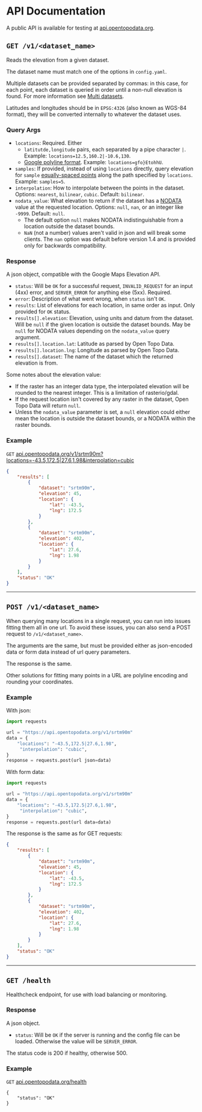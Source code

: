 # API Documentation

A public API is available for testing at [api.opentopodata.org](https://api.opentopodata.org/v1/test-dataset).


## `GET /v1/<dataset_name>`

Reads the elevation from a given dataset.

The dataset name must match one of the options in `config.yaml`. 

Multiple datasets can be provided separated by commas: in this case, for each point, each dataset is queried in order until a non-null elevation is found. For more information see [Multi datasets]('../notes/multiple-datasets.md').

Latitudes and longitudes should be in `EPSG:4326` (also known as WGS-84 format), they will be converted internally to whatever the dataset uses.

### Query Args

* `locations`: Required. Either 
    * `latitutde,longitude` pairs, each separated by a pipe character `|`. Example: `locations=12.5,160.2|-10.6,130`.
    * [Google polyline format](https://developers.google.com/maps/documentation/utilities/polylinealgorithm). Example: `locations=gfo}EtohhU`.
* `samples`: If provided, instead of using `locations` directly, query elevation for `sample` [equally-spaced points](https://www.gpxz.io/blog/sampling-points-on-a-line) along the path specified by `locations`. Example: `samples=5`.
* `interpolation`: How to interpolate between the points in the dataset. Options: `nearest`, `bilinear`, `cubic`. Default: `bilinear`.
* `nodata_value`: What elevation to return if the dataset has a [NODATA](https://desktop.arcgis.com/en/arcmap/10.3/manage-data/raster-and-images/nodata-in-raster-datasets.htm) value at the requested location. Options: `null`, `nan`, or an integer like `-9999`. Default: `null`.
    * The default option `null` makes NODATA indistinguishable from a location outside the dataset bounds. 
    * `NaN` (not a number) values aren't valid in json and will break some clients. The `nan` option was default before version 1.4 and is provided only for backwards compatibility. 


 

### Response

A json object, compatible with the Google Maps Elevation API.

* `status`: Will be `OK` for a successful request, `INVALID_REQUEST` for an input (4xx) error, and `SERVER_ERROR` for anything else (5xx). Required.
* `error`: Description of what went wrong, when `status` isn't `OK`.
* `results`: List of elevations for each location, in same order as input. Only provided for `OK` status.
* `results[].elevation`: Elevation, using units and datum from the dataset. Will be `null` if the given location is outside the dataset bounds. May be `null` for NODATA values depending on the `nodata_value` query argument.
* `results[].location.lat`: Latitude as parsed by Open Topo Data.
* `results[].location.lng`: Longitude as parsed by Open Topo Data.
* `results[].dataset`: The name of the dataset which the returned elevation is from.

Some notes about the elevation value:

* If the raster has an integer data type, the interpolated elevation will be rounded to the nearest integer. This is a limitation of rasterio/gdal.
* If the request location isn't covered by any raster in the dataset, Open Topo Data will return `null`.
* Unless the `nodata_value` parameter is set, a `null` elevation could either mean the location is outside the dataset bounds, or a NODATA within the raster bounds. 



### Example

`GET` <a href="https://api.opentopodata.org/v1/srtm90m?locations=-43.5,172.5|27.6,1.98&interpolation=cubic">api.opentopodata.org/v1/srtm90m?locations=-43.5,172.5|27.6,1.98&interpolation=cubic</a>




```json
{
    "results": [
        {
            "dataset": "srtm90m",
            "elevation": 45,
            "location": {
                "lat": -43.5,
                "lng": 172.5
            }
        },
        {
            "dataset": "srtm90m",
            "elevation": 402,
            "location": {
                "lat": 27.6,
                "lng": 1.98
            }
        }
    ],
    "status": "OK"
}
```

---



## `POST /v1/<dataset_name>`

When querying many locations in a single request, you can run into issues fitting them all in one url. To avoid these issues, you can also send a POST request to `/v1/<dataset_name>`.

The arguments are the same, but must be provided either as json-encoded data or form data instead of url query parameters.

The response is the same.

Other solutions for fitting many points in a URL are polyline encoding and rounding your coordinates.


### Example 

With json:

```python
import requests

url = "https://api.opentopodata.org/v1/srtm90m"
data = {
    "locations": "-43.5,172.5|27.6,1.98",
     "interpolation": "cubic",
}
response = requests.post(url json=data)
```


With form data:


```python
import requests

url = "https://api.opentopodata.org/v1/srtm90m"
data = {
    "locations": "-43.5,172.5|27.6,1.98",
     "interpolation": "cubic",
}
response = requests.post(url data=data)
```

The response is the same as for GET requests:

```json
{
    "results": [
        {
            "dataset": "srtm90m",
            "elevation": 45,
            "location": {
                "lat": -43.5,
                "lng": 172.5
            }
        },
        {
            "dataset": "srtm90m",
            "elevation": 402,
            "location": {
                "lat": 27.6,
                "lng": 1.98
            }
        }
    ],
    "status": "OK"
}
```



---


## `GET /health`


Healthcheck endpoint, for use with load balancing or monitoring.


### Response

A json object.

* `status`: Will be `OK` if the server is running and the config file can be loaded. Otherwise the value will be `SERVER_ERROR`.

The status code is 200 if healthy, otherwise 500.

### Example

`GET` <a href="https://api.opentopodata.org/health">api.opentopodata.org/health</a>

```
{
    "status": "OK"
}
```
